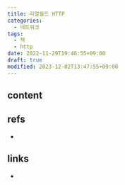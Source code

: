 ```yaml
---
title: 리얼월드 HTTP
categories:
  - 네트워크
tags:
  - 책
  - http
date: 2022-11-29T19:46:55+09:00
draft: true
modified: 2023-12-02T13:47:55+09:00
---
```


## content



## refs
- 


## links
- 
